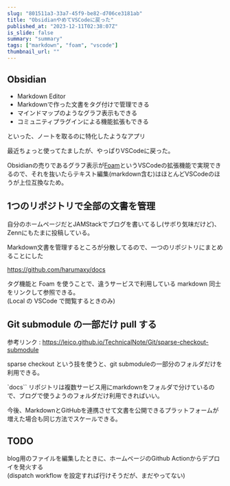 ```yaml
---
slug: "801511a3-33a7-45f9-be82-d706ce3181ab"
title: "ObsidianやめてVSCodeに戻った"
published_at: "2023-12-11T02:38:07Z"
is_slide: false
summary: "summary"
tags: ["markdown", "foam", "vscode"]
thumbnail_url: ""
---
```


## Obsidian
- Markdown Editor
- Markdownで作った文書をタグ付けで管理できる
- マインドマップのようなグラフ表示もできる
- コミュニティプラグインによる機能拡張もできる

といった、ノートを取るのに特化したようなアプリ

最近ちょっと使ってたましたが、やっぱりVSCodeに戻った。


Obsidianの売りであるグラフ表示が[Foam](https://foambubble.github.io/foam/)というVSCodeの拡張機能で実現できるので、それを抜いたらテキスト編集(markdown含む)はほとんどVSCodeのほうが上位互換なため。


## 1つのリポジトリで全部の文書を管理

自分のホームページだとJAMStackでブログを書いてるし(サボり気味だけど)、Zennにもたまに投稿している。

Markdown文書を管理するところが分散してるので、一つのリポジトリにまとめることにした

https://github.com/harumaxy/docs

タグ機能と Foam を使うことで、違うサービスで利用している markdown 同士をリンクして参照できる。  
(Local の VSCode で閲覧するときのみ)


## Git submodule の一部だけ pull する

参考リンク : https://leico.github.io/TechnicalNote/Git/sparse-checkout-submodule

sparse checkout という技を使うと、git submoduleの一部分のフォルダだけを利用できる。

`docs`` リポジトリは複数サービス用にmarkdownをフォルダで分けているので、ブログで使うようのフォルダだけ利用できればいい。

今後、MarkdownとGitHubを連携させて文書を公開できるプラットフォームが増えた場合も同じ方法でスケールできる。

## TODO

blog用のファイルを編集したときに、ホームページのGithub Actionからデプロイを発火する  
(dispatch workflow を設定すれば行けそうだが、まだやってない)



